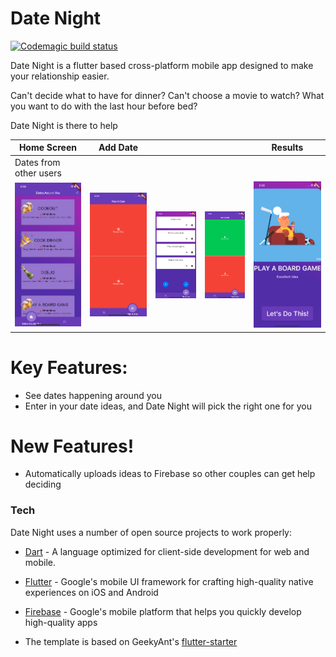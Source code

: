 # Date Night

[![Codemagic build status](https://api.codemagic.io/apps/5ff23f576b96eaca17003c59/5ff23f576b96eaca17003c58/status_badge.svg)](https://codemagic.io/apps/5ff23f576b96eaca17003c59/5ff23f576b96eaca17003c58/latest_build)

Date Night is a flutter based cross-platform mobile app designed to make your relationship easier.

Can't decide what to have for dinner? 
Can't choose a movie to watch?
What you want to do with the last hour before bed?

Date Night is there to help


| Home Screen  | Add Date     |              |              |  Results     |
| ------------ | ------------ | ------------ | ------------ | ------------ |
| Dates from other users |    |              |              |              |
| ![Home Screen - Displaying other dates from other users](./docs/readme/image1.png) | ![](./docs/readme/Image2.png) | ![](./docs/readme/Image3.png) | ![](./docs/readme/Image4.png) | ![](./docs/readme/image5.png) |

# Key Features:
  - See dates happening around you
  - Enter in your date ideas, and Date Night will pick the right one for you

# New Features!

  - Automatically uploads ideas to Firebase so other couples can get help deciding

### Tech

Date Night uses a number of open source projects to work properly:

* [Dart] - A language optimized for client-side development for web and mobile.
* [Flutter] - Google's mobile UI framework for crafting high-quality native experiences on iOS and Android 
* [Firebase] - Google's mobile platform that helps you quickly develop high-quality apps 
* The template is based on GeekyAnt's [flutter-starter]

   [Dart]: <https://www.dartlang.org/>
   [Flutter]: <https://flutter.io/>
   [Firebase]: <https://firebase.google.com/>
   [flutter-starter]: <https://github.com/GeekyAnts/flutter-starter>

